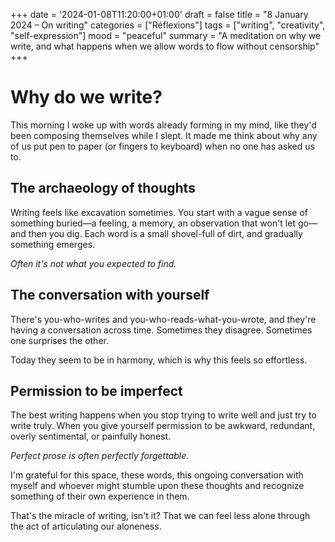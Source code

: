 +++
date = '2024-01-08T11:20:00+01:00'
draft = false
title = "8 January 2024 – On writing"
categories = ["Réflexions"]
tags = ["writing", "creativity", "self-expression"]
mood = "peaceful"
summary = "A meditation on why we write, and what happens when we allow words to flow without censorship"
+++

# Why do we write?

This morning I woke up with words already forming in my mind, like they'd been composing themselves while I slept. It made me think about why any of us put pen to paper (or fingers to keyboard) when no one has asked us to.

## The archaeology of thoughts

Writing feels like excavation sometimes. You start with a vague sense of something buried—a feeling, a memory, an observation that won't let go—and then you dig. Each word is a small shovel-full of dirt, and gradually something emerges.

*Often it's not what you expected to find.*

## The conversation with yourself

There's you-who-writes and you-who-reads-what-you-wrote, and they're having a conversation across time. Sometimes they disagree. Sometimes one surprises the other.

Today they seem to be in harmony, which is why this feels so effortless.

## Permission to be imperfect

The best writing happens when you stop trying to write well and just try to write truly. When you give yourself permission to be awkward, redundant, overly sentimental, or painfully honest.

*Perfect prose is often perfectly forgettable.*

I'm grateful for this space, these words, this ongoing conversation with myself and whoever might stumble upon these thoughts and recognize something of their own experience in them.

That's the miracle of writing, isn't it? That we can feel less alone through the act of articulating our aloneness.